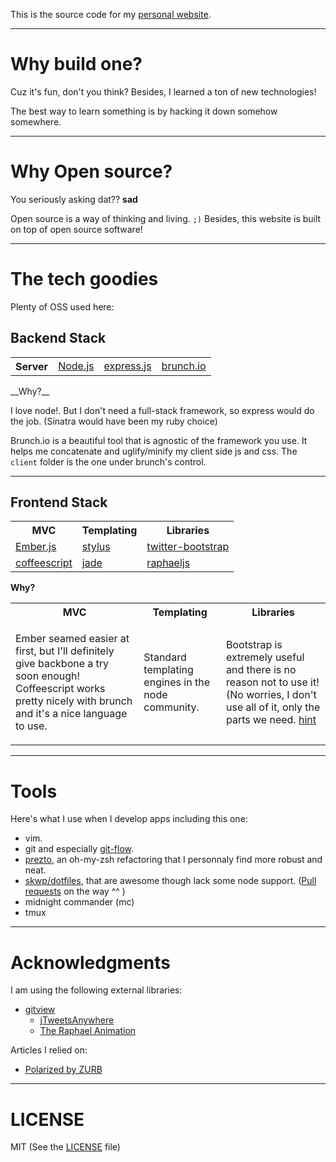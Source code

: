 This is the source code for my [personal website](http://piotry.me).

----

# Why build one?

Cuz it's fun, don't you think? Besides, I learned a ton of new technologies!

The best way to learn something is by hacking it down somehow somewhere.

----

# Why Open source?

You seriously asking dat?? **sad**

Open source is a way of thinking and living. ``;)`` Besides, this website is built on top of open source software!

----

# The tech goodies

Plenty of OSS used here:

## Backend Stack

<table><tr><th>Server</th><td><a href="http://nodejs.org/">Node.js</a></td><td><a href="http://expressjs.com/">express.js</a></td><td><a href="http://brunch.io">brunch.io</a></td></tr></table>
__Why?__

I love node!. But I don't need a full-stack framework, so express would do the job. (Sinatra would have been my ruby choice)

Brunch.io is a beautiful tool that is agnostic of the framework you use. It helps me concatenate and uglify/minify my client side js and css. 
The ``client`` folder is the one under brunch's control.

----

## Frontend Stack

<table><tr><th>MVC</th><th>Templating</th><th>Libraries</th></tr><tr><td><a href="http://emberjs.com/">Ember.js</a></td><td><a href="http://learnboost.github.com/stylus/">stylus</a></td><td><a href="http://twitter.github.com/bootstrap/">twitter-bootstrap</a></td></tr><tr><td><a href="http://coffeescript.org/">coffeescript</a></td><td><a href="http://jade-lang.com/">jade</a></td><td><a href="http://raphaeljs.com/">raphaeljs</a></td></tr></table>

__Why?__

<table><tr><th>MVC</th><th>Templating</th><th>Libraries</th></tr><tr><td><p>Ember seamed easier at first, but I'll definitely give backbone a try soon enough! Coffeescript works pretty nicely with brunch and it's a nice language to use. </p></td><td><p>Standard templating engines in the node community. </p></td><td><p>Bootstrap is extremely useful and there is no reason not to use it! (No worries, I don't use all of it, only the parts we need.  <a href="http://twitter.github.com/bootstrap/customize.html">hint</a></p></td></tr></table>

----

# Tools

Here's what I use when I develop apps including this one:

  - vim.
  - git and especially [git-flow](https://github.com/nvie/gitflow).
  - [prezto](https://github.com/sorin-ionescu/prezto), an oh-my-zsh refactoring that I personnaly find more robust and neat.
  - [skwp/dotfiles](https://github.com/skwp/dotfiles), that are awesome though lack some node support. ([Pull requests](https://github.com/tUrG0n/dotfiles) on the way ^^ )
  - midnight commander (mc)
  - tmux

----

# Acknowledgments

I am using the following external libraries:

  - [gitview](https://github.com/bouchon/Gitview)
	- [jTweetsAnywhere](http://thomasbillenstein.com/jTweetsAnywhere/)
	- [The Raphael Animation](http://clipboard.com/clip/LQbkUfUR5J0mc5QxZaeGpnNmIWduiXQ6mTye)

Articles I relied on:
  - [Polarized by ZURB](http://clipboard.com/clip/LQbkeop__JaXF21fiJs1ZJkAmT74HRGiI6ae)


----

# LICENSE

MIT (See the [LICENSE](https://github.com/tUrG0n/portfolio/blob/master/LICENSE) file)

